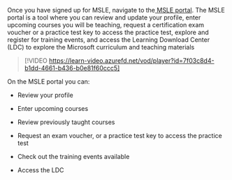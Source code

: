 Once you have signed up for MSLE, navigate to the[ MSLE portal](https://aka.ms/MSLEPort). The MSLE portal is a tool where you can review and update your profile, enter upcoming courses you will be teaching, request a certification exam voucher or a practice test key to access the practice test, explore and register for training events, and access the Learning Download Center (LDC) to explore the Microsoft curriculum and teaching materials 

> [!VIDEO https://learn-video.azurefd.net/vod/player?id=7f03c8d4-b1dd-4661-b436-b0e81f60ccc5] 

On the MSLE portal you can: 

- Review your profile 

- Enter upcoming courses   

- Review previously taught courses 

- Request an exam voucher, or a practice test key to access the practice test 

- Check out the training events available 

- Access the LDC 
